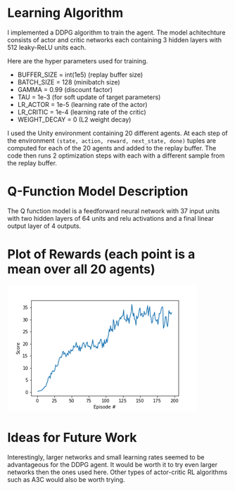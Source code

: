 # Learning Algorithm

I implemented a DDPG algorithm to train the agent. The model achitechture consists of actor and critic networks each 
containing 3 hidden layers with 512 leaky-ReLU units each.

Here are the hyper parameters used for training.

* BUFFER_SIZE = int(1e5)  (replay buffer size)
* BATCH_SIZE = 128        (minibatch size)
* GAMMA = 0.99            (discount factor)
* TAU = 1e-3              (for soft update of target parameters)
* LR_ACTOR = 1e-5         (learning rate of the actor)
* LR_CRITIC = 1e-4        (learning rate of the critic)
* WEIGHT_DECAY = 0        (L2 weight decay)

I used the Unity environment containing 20 different agents. At each step of the environment `(state, action, reward, next_state, done)` tuples are computed for each of the 20 agents and added to the replay buffer. The code then runs 2 optimization steps with each with a different sample from the replay buffer.

# Q-Function Model Description
The Q function model is a feedforward neural network with 37 input units with two hidden layers of 64 units and relu activations and a final linear output layer of 4 outputs.

# Plot of Rewards (each point is a mean over all 20 agents)
![](scores.png)

# Ideas for Future Work
Interestingly, larger networks and small learning rates seemed to be advantageous for the DDPG agent. It would be worth it to try even larger networks then the ones used here. Other types of actor-critic RL algorithms such as A3C would also be worth trying.